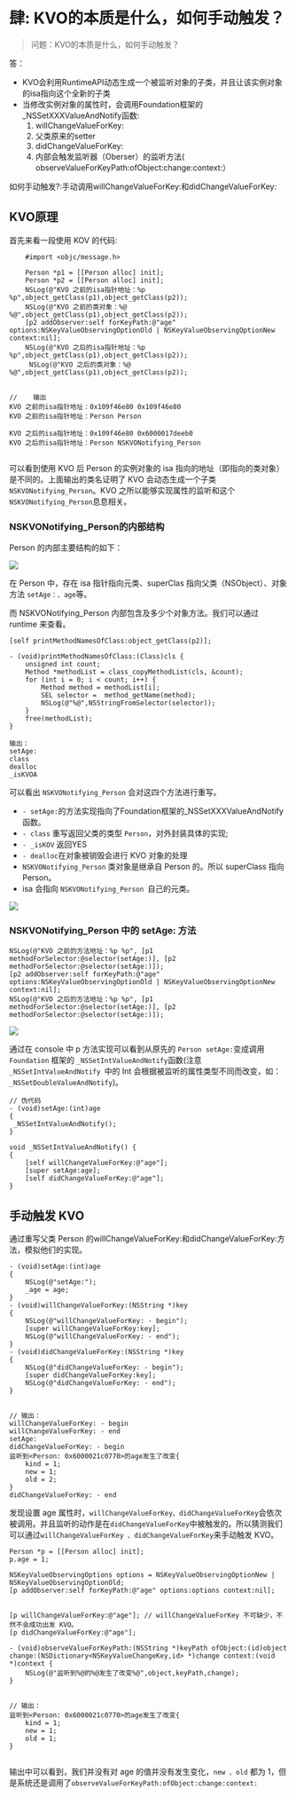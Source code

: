 # 肆: KVO的本质是什么，如何手动触发？

> 问题：KVO的本质是什么，如何手动触发？

答：

- KVO会利用RuntimeAPI动态生成一个被监听对象的子类，并且让该实例对象的isa指向这个全新的子类- 当修改实例对象的属性时，会调用Foundation框架的_NSSetXXXValueAndNotify函数:	1. willChangeValueForKey:	2. 父类原来的setter	3. didChangeValueForKey:	4. 内部会触发监听器（Oberser）的监听方法( observeValueForKeyPath:ofObject:change:context:）

如何手动触发?:手动调用willChangeValueForKey:和didChangeValueForKey:## KVO原理

首先来看一段使用 KOV 的代码:

``` 
	#import <objc/message.h>

	Person *p1 = [[Person alloc] init];
	Person *p2 = [[Person alloc] init];
	NSLog(@"KVO 之前的isa指针地址：%p %p",object_getClass(p1),object_getClass(p2));
    NSLog(@"KVO 之前的类对象：%@ %@",object_getClass(p1),object_getClass(p2));
    [p2 addObserver:self forKeyPath:@"age" options:NSKeyValueObservingOptionOld | NSKeyValueObservingOptionNew context:nil];
    NSLog(@"KVO 之后的isa指针地址：%p %p",object_getClass(p1),object_getClass(p2));
     NSLog(@"KVO 之后的类对象：%@ %@",object_getClass(p1),object_getClass(p2));
    
    
//    输出
KVO 之前的isa指针地址：0x109f46e80 0x109f46e80
KVO 之前的isa指针地址：Person Person

KVO 之后的isa指针地址：0x109f46e80 0x6000017deeb0
KVO 之后的isa指针地址：Person NSKVONotifying_Person
    
```

可以看到使用 KVO 后 Person 的实例对象的 isa 指向的地址（即指向的类对象）是不同的。上面输出的类名证明了 KVO 会动态生成一个子类`NSKVONotifying_Person`。KVO 之所以能够实现属性的监听和这个`NSKVONotifying_Person`息息相关。

### NSKVONotifying_Person的内部结构

Person 的内部主要结构的如下：

![](https://github.com/PhoenixiOSer/iOSLearningManual/blob/master/Assets/%E7%94%B1%E9%9D%A2%E8%AF%95%E9%A2%98%E6%9D%A5%E4%BA%86%E8%A7%A3iOS%E5%BA%95%E5%B1%82%E5%8E%9F%E7%90%86/Person%E7%BB%93%E6%9E%84.png?raw=true)

在 Person 中，存在 isa 指针指向元类、superClas 指向父类（NSObject）、对象方法 `setAge：、age`等。

 
而 NSKVONotifying_Person 内部包含及多少个对象方法。我们可以通过 runtime 来查看。

```
[self printMethodNamesOfClass:object_getClass(p2)];

- (void)printMethodNamesOfClass:(Class)cls {
    unsigned int count;
    Method *methodList = class_copyMethodList(cls, &count);
    for (int i = 0; i < count; i++) {
        Method method = methodList[i];
        SEL selector =  method_getName(method);
        NSLog(@"%@",NSStringFromSelector(selector));
    }
    free(methodList);
}

输出：
setAge:
class
dealloc
_isKVOA
```

可以看出 `NSKVONotifying_Person` 会对这四个方法进行重写。

- `- setAge:`的方法实现指向了Foundation框架的_NSSetXXXValueAndNotify函数。
- `- class` 重写返回父类的类型 `Person`，对外封装具体的实现;
- `- _isKOV` 返回YES
- `- dealloc`在对象被销毁会进行 KVO 对象的处理
- `NSKVONotifying_Person` 类对象是继承自 Person 的。所以 superClass 指向 Person。
- isa 会指向 `NSKVONotifying_Person `自己的元类。


![](https://github.com/PhoenixiOSer/iOSLearningManual/blob/master/Assets/%E7%94%B1%E9%9D%A2%E8%AF%95%E9%A2%98%E6%9D%A5%E4%BA%86%E8%A7%A3iOS%E5%BA%95%E5%B1%82%E5%8E%9F%E7%90%86/NSKVONotifying_Person%E7%BB%93%E6%9E%84.png?raw=true)


### NSKVONotifying_Person 中的 setAge: 方法

```
NSLog(@"KVO 之前的方法地址：%p %p", [p1 methodForSelector:@selector(setAge:)], [p2 methodForSelector:@selector(setAge:)]);
[p2 addObserver:self forKeyPath:@"age" options:NSKeyValueObservingOptionOld | NSKeyValueObservingOptionNew context:nil];    
NSLog(@"KVO 之后的方法地址：%p %p", [p1 methodForSelector:@selector(setAge:)], [p2 methodForSelector:@selector(setAge:)]);
```

![](https://github.com/PhoenixiOSer/iOSLearningManual/blob/master/Assets/%E7%94%B1%E9%9D%A2%E8%AF%95%E9%A2%98%E6%9D%A5%E4%BA%86%E8%A7%A3iOS%E5%BA%95%E5%B1%82%E5%8E%9F%E7%90%86/console%20print.png?raw=true)

通过在 console 中 p 方法实现可以看到从原先的 `Person setAge:`变成调用 `Foundation` 框架的 `_NSSetIntValueAndNotify`函数(注意`_NSSetIntValueAndNotify `中的 Int 会根据被监听的属性类型不同而改变，如：`_NSSetDoubleValueAndNotify`)。


```
// 伪代码
- (void)setAge:(int)age
{
 _NSSetIntValueAndNotify();
}

void _NSSetIntValueAndNotify() {
{
	[self willChangeValueForKey:@"age"];
	[super setAge:age];
	[self didChangeValueForKey:@"age"];
}
```

## 手动触发 KVO

通过重写父类 Person 的willChangeValueForKey:和didChangeValueForKey:方法，模拟他们的实现。

```
- (void)setAge:(int)age
{
    NSLog(@"setAge:");
    _age = age;
}
- (void)willChangeValueForKey:(NSString *)key
{
    NSLog(@"willChangeValueForKey: - begin");
    [super willChangeValueForKey:key];
    NSLog(@"willChangeValueForKey: - end");
}
- (void)didChangeValueForKey:(NSString *)key
{
    NSLog(@"didChangeValueForKey: - begin");
    [super didChangeValueForKey:key];
    NSLog(@"didChangeValueForKey: - end");
}


// 输出：
willChangeValueForKey: - begin
willChangeValueForKey: - end
setAge:
didChangeValueForKey: - begin
监听到<Person: 0x6000021c0770>的age发生了改变{
    kind = 1;
    new = 1;
    old = 2;
}
didChangeValueForKey: - end
```

发现设置 age 属性时，`willChangeValueForKey、didChangeValueForKey`会依次被调用。并且监听的动作是在`didChangeValueForKey`中被触发的。所以猜测我们可以通过`willChangeValueForKey 、didChangeValueForKey`来手动触发 KVO。


```
Person *p = [[Person alloc] init];
p.age = 1;
   
NSKeyValueObservingOptions options = NSKeyValueObservingOptionNew | NSKeyValueObservingOptionOld;
[p addObserver:self forKeyPath:@"age" options:options context:nil];
    
    
[p willChangeValueForKey:@"age"]; // willChangeValueForKey 不可缺少，不然不会成功出发 KVO。
[p didChangeValueForKey:@"age"];

- (void)observeValueForKeyPath:(NSString *)keyPath ofObject:(id)object change:(NSDictionary<NSKeyValueChangeKey,id> *)change context:(void *)context {
	NSLog(@"监听到%@的%@发生了改变%@",object,keyPath,change);
}


// 输出：
监听到<Person: 0x6000021c0770>的age发生了改变{
    kind = 1;
    new = 1;
    old = 1;
}
   
```

输出中可以看到，我们并没有对 age 的值并没有发生变化，`new 、old` 都为 1，但是系统还是调用了`observeValueForKeyPath:ofObject:change:context:`





